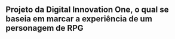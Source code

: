 ## Projeto da Digital Innovation One, o qual se baseia em marcar a experiência de um personagem de RPG
